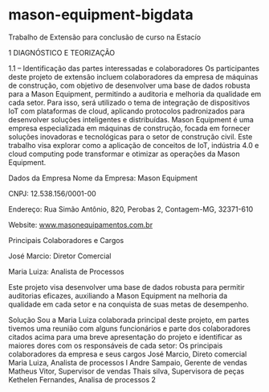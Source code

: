 # mason-equipment-bigdata
Trabalho de Extensão para conclusão de curso na Estacío


1 DIAGNÓSTICO E TEORIZAÇÃO 

1.1 – Identificação das partes interessadas e colaboradores 
Os participantes deste projeto de extensão incluem colaboradores da empresa de máquinas de construção, com objetivo de desenvolver uma base de dados 
robusta para a Mason Equipment, permitindo a auditoria e melhoria da qualidade em cada setor. Para isso, será utilizado o tema de
 integração de dispositivos IoT com plataformas de cloud, aplicando protocolos padronizados para desenvolver soluções inteligentes e distribuídas.
Mason Equipment é uma empresa especializada em máquinas de construção, focada em fornecer soluções inovadoras
e tecnológicas para o setor de construção civil. Este trabalho visa explorar como a aplicação de conceitos de IoT,
 indústria 4.0 e cloud computing pode transformar e otimizar as operações da Mason Equipment.


Dados da Empresa
Nome da Empresa: Mason Equipment

CNPJ: 12.538.156/0001-00

Endereço: Rua Simão Antônio, 820, Perobas 2, Contagem-MG, 32371-610

Website: www.masonequipamentos.com.br

Principais Colaboradores e Cargos

José Marcio: Diretor Comercial

Maria Luiza: Analista de Processos

Este projeto visa desenvolver uma base de dados robusta para permitir auditorias eficazes, auxiliando a Mason Equipment na melhoria da qualidade em cada setor e na conquista de suas metas de desempenho.
        
Solução
         Sou a Maria Luiza colaborada principal deste projeto, em partes tivemos uma reunião
         com alguns funcionários e parte dos colaboradores citados acima para uma breve apresentação do projeto e identificar as maiores dores com os responsáveis de cada setor: 
Os principais colaboradores da empresa e seus cargos
José Marcio, Direto comercial 
Maria Luiza, Analista de processos l
Andre Sampaio, Gerente de vendas 
Matheus Vitor, Supervisor de vendas 
Thais silva, Supervisora de peças  
Kethelen Fernandes, Analisa de processos 2

